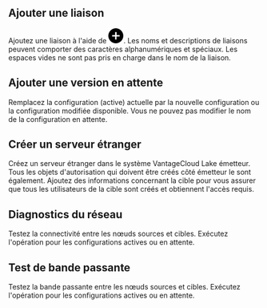 Ajouter une liaison
-------------------

Ajoutez une liaison à l'aide de ![""](Images/ebt1659745488877.svg). Les noms et descriptions de liaisons peuvent comporter des caractères alphanumériques et spéciaux. Les espaces vides ne sont pas pris en charge dans le nom de la liaison.

Ajouter une version en attente
------------------------------

Remplacez la configuration (active) actuelle par la nouvelle configuration ou la configuration modifiée disponible. Vous ne pouvez pas modifier le nom de la configuration en attente.

Créer un serveur étranger
-------------------------

Créez un serveur étranger dans le système VantageCloud Lake émetteur. Tous les objets d'autorisation qui doivent être créés côté émetteur le sont également. Ajoutez des informations concernant la cible pour vous assurer que tous les utilisateurs de la cible sont créés et obtiennent l'accès requis.

Diagnostics du réseau
---------------------

Testez la connectivité entre les nœuds sources et cibles. Exécutez l'opération pour les configurations actives ou en attente.

Test de bande passante
----------------------

Testez la bande passante entre les nœuds sources et cibles. Exécutez l'opération pour les configurations actives ou en attente.
